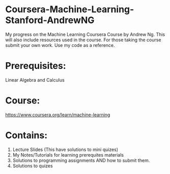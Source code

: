 # Coursera-Machine-Learning-Stanford-AndrewNG
My progress on the Machine Learning Coursera Course by Andrew Ng. This will also include resources used in the course. For those taking the course submit your own work. Use my code as a reference.   

# Prerequisites:
Linear Algebra and Calculus 


# Course:
https://www.coursera.org/learn/machine-learning

# Contains:
1. Lecture Slides (This have solutions to mini quizes)
2. My Notes/Tutorials for learning prerequites materials
3. Solutions to programming assignments AND how to submit them.
4. Solutions to quizes

